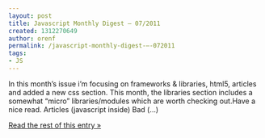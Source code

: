 ```yaml
---
layout: post
title: Javascript Monthly Digest – 07/2011
created: 1312270649
author: orenf
permalink: /javascript-monthly-digest-–-072011
tags:
- JS
---
```

In this month’s issue i’m focusing on frameworks & libraries, html5, articles and added a new css section. This month, the libraries section includes a somewhat “micro” libraries/modules which are worth checking out.Have a nice read. Articles (javascript inside) Bad (…)</p><p><a href="http://orizens.com/wp/topics/monthly-javascript-digest-072011/">Read the rest of this entry »</a></p>
